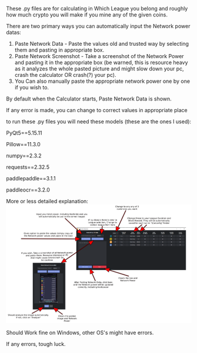 These .py files are for calculating in Which League you belong and roughly how much crypto you will make if you mine any of the given coins.

There are two primary ways you can automatically input the Network power datas:

1. Paste Network Data - Paste the values old and trusted way by selecting them and pasting in appropriate box.
2. Paste Network Screenshot - Take a screenshot of the Network Power and pasting it in the appropriate box (be warned, this is resource heavy as it analyzes the whole pasted picture and might slow down your pc, crash the calculator OR crash(?) your pc).
3. You Can also manually paste the appropriate network power one by one if you wish to.

By default when the Calculator starts, Paste Network Data is shown.

If any error is made, you can change to correct values in appropriate place 

to run these .py files you will need these models (these are the ones I used):

PyQt5==5.15.11

Pillow==11.3.0

numpy==2.3.2

requests==2.32.5

paddlepaddle==3.1.1

paddleocr==3.2.0

More or less detailed explanation:
![test!](https://raw.githubusercontent.com/WhoCares19/RollerCoinLeaguesCalculator/refs/heads/main/How%20to%20use%20Calculator.png)

Should Work fine on Windows, other OS's might have errors.

If any errors, tough luck.
